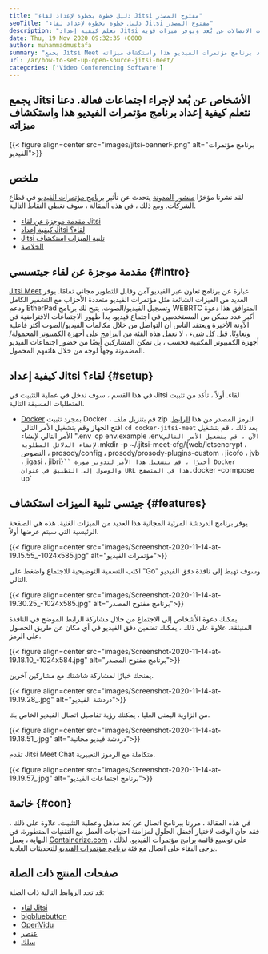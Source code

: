 ```yaml
---
title: "دليل خطوة بخطوة لإعداد لقاء Jitsi مفتوح المصدر" 
seoTitle: "دليل خطوة بخطوة لإعداد لقاء Jitsi مفتوح المصدر" 
description: "تعلم كيفية إعداد Jitsi لقاء. إنه برنامج مؤتمرات فيديو مفتوح المصدر مصمم لتلبية احتياجات الاتصالات عن بُعد ويوفر ميزات قوية" 
date: Thu, 19 Nov 2020 09:32:35 +0000
author: muhammadmustafa
summary: "يجمع Jitsi Meet الناس عن بعد لإجراء اجتماعات فعالة. دعنا نتعلم كيفية إعداد برنامج مؤتمرات الفيديو هذا واستكشاف ميزاته" 
url: /ar/how-to-set-up-open-source-jitsi-meet/
categories: ['Video Conferencing Software']
---
```


## يجمع Jitsi الأشخاص عن بُعد لإجراء اجتماعات فعالة. دعنا نتعلم كيفية إعداد برنامج مؤتمرات الفيديو هذا واستكشاف ميزاته

{{< figure align=center src="images/jitsi-bannerF.png" alt="برنامج مؤتمرات الفيديو">}}


## ملخص
لقد نشرنا مؤخرًا [منشور المدونة][1] يتحدث عن تأثير [برنامج مؤتمرات الفيديو][2] في قطاع الشركات. ومع ذلك ، في هذه المقالة ، سوف نغطي النقاط التالية.
  * [مقدمة موجزة عن لقاء Jitsi][3]
  * [كيفية إعداد Jitsi لقاء؟][4]
  * [Jitsi تلبية الميزات استكشاف][5]
  * [الخلاصة][6]

## مقدمة موجزة عن لقاء جيتسسي {#intro}

[Jitsi Meet][7] عبارة عن برنامج تعاون عبر الفيديو آمن وقابل للتطوير مجاني تمامًا. يوفر العديد من الميزات الشائعة مثل مؤتمرات الفيديو متعددة الأحزاب مع التشفير الكامل ودعم EtherPad وتسجيل الفيديو/الصوت. يتيح لك برنامج WEBRTC المتوافق هذا دعوة أكبر عدد ممكن من المستخدمين في اجتماع فيديو.
بدأ ظهور الاجتماعات الافتراضية في الآونة الأخيرة ويعتقد الناس أن التواصل من خلال مكالمات الفيديو/الصوت أكثر فاعلية وتعاونًا. قبل كل شيء ، لا تعمل هذه الفئة من البرامج على أجهزة الكمبيوتر المحمولة/أجهزة الكمبيوتر المكتبية فحسب ، بل تمكن المشاركين أيضًا من حضور اجتماعات الفيديو المضمونة وجهاً لوجه من خلال هاتفهم المحمول.

## كيفية إعداد Jitsi لقاء؟ {#setup}

في هذا القسم ، سوف ندخل في عملية التثبيت في Jitsi لقاء. أولاً ، تأكد من تثبيت المتطلبات المسبقة التالية.
  * [Docker][8]
بمجرد تثبيت Docker ، قم بتنزيل ملف zip للرمز المصدر من هذا [الرابط][9].
افتح الجهاز وقم بتشغيل الأمر التالي
`cd docker-jitsi-meet`
بعد ذلك ، قم بتشغيل الأمر التالي لإنشاء ".env`
`cp env.example .env`
الآن ، قم بتشغيل الأمر التالي لإنشاء الدلائل المطلوبة.
`mkdir -p ~/.jitsi-meet-cfg/{web/letsencrypt ، النصوص ، prosody/config ، prosody/prosody-plugins-custom ، jicofo ، jvb ، jigasi ، jibri}` ``
أخيرًا ، قم بتشغيل هذا الأمر لتدوير صورة Docker والوصول إلى التطبيق في عنوان URL هذا في المتصفح.
`docker -cormpose up`

## جيتسي تلبية الميزات استكشاف {#features}

يوفر برنامج الدردشة المرئية المجانية هذا العديد من الميزات الغنية. هذه هي الصفحة الرئيسية التي سيتم عرضها أولاً.

{{< figure align=center src="images/Screenshot-2020-11-14-at-19.15.55_-1024x585.jpg" alt="مؤتمرات الفيديو">}}

اكتب التسمية التوضيحية للاجتماع واضغط على "Go" وسوف تهبط إلى نافذة دفق الفيديو التالي.

{{< figure align=center src="images/Screenshot-2020-11-14-at-19.30.25_-1024x585.jpg" alt="برنامج مفتوح المصدر">}}

يمكنك دعوة الأشخاص إلى الاجتماع من خلال مشاركة الرابط الموضح في النافذة المنبثقة. علاوة على ذلك ، يمكنك تضمين دفق الفيديو في أي مكان عن طريق الحصول على الرمز.

{{< figure align=center src="images/Screenshot-2020-11-14-at-19.18.10_-1024x584.jpg" alt="برنامج مفتوح المصدر">}}

يمنحك خيارًا لمشاركة شاشتك مع مشاركين آخرين.

{{< figure align=center src="images/Screenshot-2020-11-14-at-19.19.28_.jpg" alt="دردشة الفيديو">}}

من الزاوية اليمنى العليا ، يمكنك رؤية تفاصيل اتصال الفيديو الخاص بك.

{{< figure align=center src="images/Screenshot-2020-11-14-at-19.18.51_.jpg" alt="دردشة فيديو مجانية">}}

تقدم Jitsi Meet Chat متكاملة مع الرموز التعبيرية.

{{< figure align=center src="images/Screenshot-2020-11-14-at-19.19.57_.jpg" alt="برنامج اجتماعات الفيديو">}}


## خاتمة {#con}

في هذه المقالة ، مررنا ببرنامج اتصال عن بُعد مذهل وعملية التثبيت. علاوة على ذلك ، فقد حان الوقت لاختيار أفضل الحلول لمزامنة احتياجات العمل مع التقنيات المتطورة. في النهاية ، يعمل [Containerize.com][10] على توسيع قائمة برامج مؤتمرات الفيديو. لذلك ، يرجى البقاء على اتصال مع فئة [برنامج مؤتمرات الفيديو][2] للتحديثات العادية.

## صفحات المنتج ذات الصلة
قد تجد الروابط التالية ذات الصلة:
  * [لقاء Jitsi][7]
  * [bigbluebutton][11]
  * [OpenVidu][12]
  * [عنصر][13]
  * [سلك][14]



[1]: https://blog.containerize.com/video-conferencing-software/video-conferencing-apps-how-it-benefits-your-business/
[2]: https://products.containerize.com/video-conferencing/
[3]: #intro
[4]: #setup
[5]: #features
[6]: #con
[7]: https://products.containerize.com/video-conferencing/jitsi
[8]: https://www.docker.com/products/docker-desktop
[9]: https://github.com/jitsi/docker-jitsi-meet/releases/tag/stable-5142
[10]: https://www.containerize.com/
[11]: https://products.containerize.com/video-conferencing/bigbluebutton
[12]: https://products.containerize.com/video-conferencing/openvidu
[13]: https://products.containerize.com/video-conferencing/element
[14]: https://products.containerize.com/video-conferencing/wire
